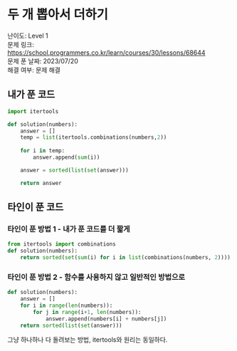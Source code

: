 # 두 개 뽑아서 더하기

난이도: Level 1  
문제 링크: https://school.programmers.co.kr/learn/courses/30/lessons/68644  
문제 푼 날짜: 2023/07/20  
해결 여부: 문제 해결  

## 내가 푼 코드

```python
import itertools

def solution(numbers):
    answer = []
    temp = list(itertools.combinations(numbers,2))
    
    for i in temp:
        answer.append(sum(i))

    answer = sorted(list(set(answer)))

    return answer
```

## 타인이 푼 코드

### 타인이 푼 방법 1 - 내가 푼 코드를 더 짧게

```python
from itertools import combinations
def solution(numbers):
    return sorted(set(sum(i) for i in list(combinations(numbers, 2))))
```

### 타인이 푼 방법 2 - 함수를 사용하지 않고 일반적인 방법으로

```python
def solution(numbers):
    answer = []
    for i in range(len(numbers)):
        for j in range(i+1, len(numbers)):
            answer.append(numbers[i] + numbers[j])
    return sorted(list(set(answer)))
```

그냥 하나하나 다 돌려보는 방법, itertools와 원리는 동일하다.
